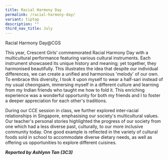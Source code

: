 ```yaml
---
title: Racial Harmony Day
permalink: /racial-harmony-day/
variant: tiptap
description: ""
third_nav_title: July
---
```

<p>Racial Harmony Day@CGS</p>
<p>This year, Crescent Girls’ commemorated Racial Harmony Day with a multicultural
performance featuring various cultural instruments. Each instrument showcased
its unique history and meaning; yet together, they harmonised beautifully.
This illustrates the idea that despite our individual differences, we can
create a unified and harmonious 'melody' of our own. To embrace this diversity,
I took it upon myself to wear a half-sari instead of my usual cheongsam,
immersing myself in a different culture and learning from my Indian friends
who taught me how to fold it. This enriching experience was a wonderful
opportunity for both my friends and I to foster a deeper appreciation for
each other's traditions.</p>
<p>During our CCE session in class, we further explored inter-racial relationships
in Singapore, emphasising our society's multicultural values. Our teacher's
personal stories highlighted the progress of our society from one which
had a less diverse past, culturally, to our more inclusive community today.
One good example is reflected in the variety of cultural foods sold in
school to accommodate diverse dietary needs, as well as offering us opportunities
to explore different cuisines.&nbsp;</p>
<p></p>
<p><strong><em>Reported by Ashlynn Tan (3C3)&nbsp;</em></strong>
</p>